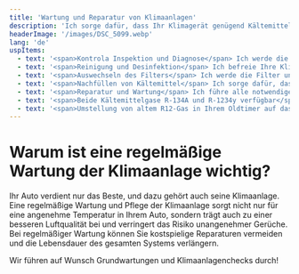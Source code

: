 ```yaml
---
title: 'Wartung und Reparatur von Klimaanlagen'
description: 'Ich sorge dafür, dass Ihr Klimagerät genügend Kältemittel für einen störungsfreien Betrieb hat.'
headerImage: '/images/DSC_5099.webp'
lang: 'de'
uspItems:
  - text: '<span>Kontrola Inspektion und Diagnose</span> Ich werde die gesamte Klimaanlage sorgfältig inspizieren, um eventuelle Fehler zu erkennen und die optimale Lösung vorzuschlagen.'
  - text: '<span>Reinigung und Desinfektion</span> Ich befreie Ihre Klimaanlage mit speziellen Reinigungsmitteln und -techniken von Bakterien, Schimmel und unangenehmen Gerüchen.'
  - text: '<span>Auswechseln des Filters</span> Ich werde die Filter und alle beschädigten Teile austauschen, damit das System weiterhin problemlos funktioniert.'
  - text: '<span>Nachfüllen von Kältemittel</span> Ich sorge dafür, dass Ihr Klimagerät genügend Kältemittel für einen störungsfreien Betrieb hat.'
  - text: '<span>Reparatur und Wartung</span> Ich führe alle notwendigen Reparaturen und den Austausch von Teilen durch, damit Ihre Klimaanlage zuverlässig und effizient läuft.'
  - text: '<span>Beide Kältemittelgase R-134A und R-1234y verfügbar</span> Wir warten alle Fahrzeuge.'
  - text: '<span>Umstellung von altem R12-Gas in Ihrem Oldtimer auf das neue Kältemittel R-134a</span'
---
```


# Warum ist eine regelmäßige Wartung der Klimaanlage wichtig?

Ihr Auto verdient nur das Beste, und dazu gehört auch seine Klimaanlage. Eine regelmäßige Wartung und Pflege der Klimaanlage sorgt nicht nur für eine angenehme Temperatur in Ihrem Auto, sondern trägt auch zu einer besseren Luftqualität bei und verringert das Risiko unangenehmer Gerüche. Bei regelmäßiger Wartung können Sie kostspielige Reparaturen vermeiden und die Lebensdauer des gesamten Systems verlängern.

<span class = "color-primary">Wir führen auf Wunsch Grundwartungen und Klimaanlagenchecks durch!</span>
